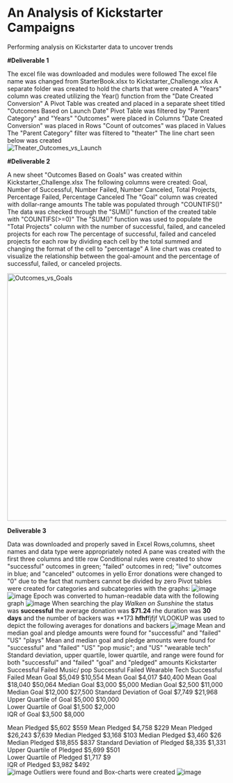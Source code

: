 # An Analysis of Kickstarter Campaigns
Performing analysis on Kickstarter data to uncover trends

**#Deliverable 1**

The excel file was downloaded and modules were followed 
The excel file name was changed from StarterBook.xlsx to Kickstarter_Challenge.xlsx
A separate folder was created to hold the charts that were created 
A "Years" column was created utilizing the Year() function from the "Date Created Conversion" 
A Pivot Table was created and placed in a separate sheet titled "Outcomes Based on Launch Date" 
	Pivot Table was filtered by "Parent Category" and "Years" 
	"Outcomes" were placed in Columns 
	"Date Created Conversion" was placed in Rows
	"Count of outcomes" was placed in Values 
	The "Parent Category" filter was filtered to "theater"
The line chart seen below was created	
	![Theater_Outcomes_vs_Launch](https://user-images.githubusercontent.com/99268646/154607482-c6237c13-b4de-4885-84c4-6dd420199e3c.png)

**#Deliverable 2**

A new sheet "Outcomes Based on Goals" was created within Kickstarter_Challenge.xlsx
The following columns were created: Goal, Number of Successful, Number Failed, Number Canceled, Total Projects, Percentage Failed, Percentage Canceled 
The "Goal" column was created with dollar-range amounts 
The table was populated through "COUNTIFS()"
The data was checked through the "SUM()" function of the created table with "COUNTIFS(>=0)"
The "SUM()" function was used to populate the "Total Projects" column with the number of successful, failed, and canceled projects for each row 
The percentage of successful, failed and canceled projects for each row by dividing each cell by the total summed and changing the format of the cell to "percentage"
A line chart was created to visualize the relationship between the goal-amount and the percentage of successful, failed, or canceled projects. 

<img width="569" alt="Outcomes_vs_Goals" src="https://user-images.githubusercontent.com/99268646/154712183-8de17ef5-0707-4a84-bda2-827b878d7511.png">

**Deliverable 3**


Data was downloaded and properly saved in Excel
Rows,columns, sheet names and data type were appropriately noted
A pane was created with the first three columns and title row 
Conditional rules were created to show "successful" outcomes in green; "failed" outcomes in red; "live" outcomes in blue; and "canceled" outcomes in yello
Error donations were changed to "0" due to the fact that numbers cannot be divided by zero 
Pivot tables were created for categories and subcategories with the graphs: 
![image](https://user-images.githubusercontent.com/99268646/153982455-eab881ea-7c55-4694-9c2f-5fb61fbc5632.png)
![image](https://user-images.githubusercontent.com/99268646/153982492-13461871-4b6d-4095-9de8-984bf8591c2a.png)
Epoch was converted to human-readable data with the following graph
![image](https://user-images.githubusercontent.com/99268646/153983458-24480760-507f-46f3-a248-87ea4fa80f37.png)
When searching the play _Walken on Sunshine_ the status was **successful** the average donation was **$71.24** rhe duration was **30 days** and the number of backers was **173 **hfhf**fjfjf
VLOOKUP was used to depict the following averages for donations and backers
![image](https://user-images.githubusercontent.com/99268646/153983211-152385b6-6a02-49bc-8eea-f1c637633cb8.png)
Mean and median goal and pledge amounts were found for "successful" and "failed" "US" "plays" 
Mean and median goal and pledge amounts were found for "successful" and "failed" "US" "pop music"; and "US" "wearable tech"
Standard deviation, upper quartile, lower quartile, and range were found for both "successful" and "failed" "goal" and "pledged" amounts
Kickstarter	Successful	Failed			Music/ pop	Successful	Failed			Wearable Tech	Successful	Failed
Mean Goal	$5,049	$10,554			Mean Goal	$4,017	$40,400			Mean Goal	$18,040	$50,064
Median Goal	$3,000	$5,000			Median Goal	$2,500	$11,000			Median Goal	$12,000	$27,500
Standard Deviation of Goal	$7,749	$21,968										
Upper Quartile of Goal	$5,000	$10,000										
Lower Quartile of Goal	$1,500	$2,000										
IQR of Goal	$3,500	$8,000										
												
Mean Pledged	$5,602	$559			Mean Pledged	$4,758	$229			Mean Pledged	$26,243	$7,639
Median Pledged	$3,168	$103			Median Pledged	$3,460	$26			Median Pledged	$18,855	$837
Standard Deviation of Pledged	$8,335	$1,331										
Upper Quartile of Pledged	$5,699	$501										
Lower Quartile of Pledged	$1,717	$9										
IQR of Pledged	$3,982	$492										
![image](https://user-images.githubusercontent.com/99268646/153984075-f96c8172-f75b-455d-953b-e6fde4146d54.png)
Outliers were found and Box-charts were created 
![image](https://user-images.githubusercontent.com/99268646/153984402-b98ac746-5e03-47fa-a13d-d962b15dc5a3.png)
